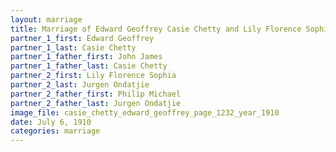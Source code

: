 ```yaml
---
layout: marriage
title: Marriage of Edward Geoffrey Casie Chetty and Lily Florence Sophia Jurgen Ondatjie
partner_1_first: Edward Geoffrey
partner_1_last: Casie Chetty
partner_1_father_first: John James
partner_1_father_last: Casie Chetty
partner_2_first: Lily Florence Sophia
partner_2_last: Jurgen Ondatjie
partner_2_father_first: Philip Michael
partner_2_father_last: Jurgen Ondatjie
image_file: casie_chetty_edward_geoffrey_page_1232_year_1910
date: July 6, 1910
categories: marriage
---
```


